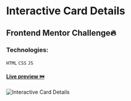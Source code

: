 # Interactive Card Details

## Frontend Mentor Challenge🔥

### Technologies:

`HTML`
`CSS`
`JS`

#### [Live preview ⏮️](https://jorgecruz19.github.io/interactive-cards-details/)

![Interactive Card Details](https://repository-images.githubusercontent.com/526826898/b0559f60-4c4f-45bf-ab20-7da89b74a875)
